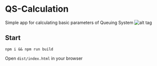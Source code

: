 # QS-Calculation
Simple app for calculating basic parameters of Queuing System
![alt tag](https://pp.vk.me/c836738/v836738691/806a/fOrceD_TZmA.jpg)

## Start
`npm i && npm run build`

Open `dist/index.html` in your browser
